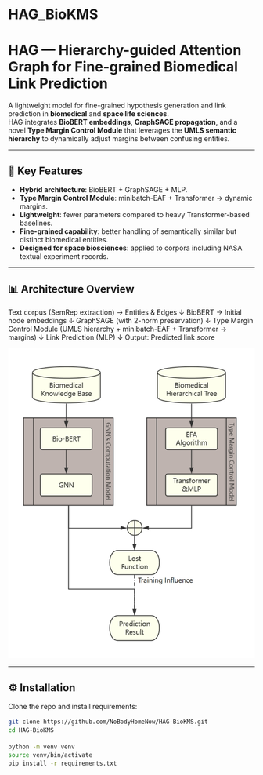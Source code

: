 # HAG_BioKMS
# HAG — Hierarchy-guided Attention Graph for Fine-grained Biomedical Link Prediction

A lightweight model for fine-grained hypothesis generation and link prediction in **biomedical** and **space life sciences**.  
HAG integrates **BioBERT embeddings**, **GraphSAGE propagation**, and a novel **Type Margin Control Module** that leverages the **UMLS semantic hierarchy** to dynamically adjust margins between confusing entities.  

---

## 🚀 Key Features
- **Hybrid architecture**: BioBERT + GraphSAGE + MLP.  
- **Type Margin Control Module**: minibatch-EAF + Transformer → dynamic margins.  
- **Lightweight**: fewer parameters compared to heavy Transformer-based baselines.  
- **Fine-grained capability**: better handling of semantically similar but distinct biomedical entities.  
- **Designed for space biosciences**: applied to corpora including NASA textual experiment records.  

---

## 📊 Architecture Overview
Text corpus (SemRep extraction) → Entities & Edges
↓
BioBERT → Initial node embeddings
↓
GraphSAGE (with 2-norm preservation)
↓
Type Margin Control Module
(UMLS hierarchy + minibatch-EAF + Transformer → margins)
↓
Link Prediction (MLP)
↓
Output: Predicted link score


<p align="center">
  <img src="figures/HagFlow.png" alt="HAG Workflow" width="600"/>
</p>

---

## ⚙️ Installation

Clone the repo and install requirements:

```bash
git clone https://github.com/NoBodyHomeNow/HAG-BioKMS.git
cd HAG-BioKMS

python -m venv venv
source venv/bin/activate
pip install -r requirements.txt
